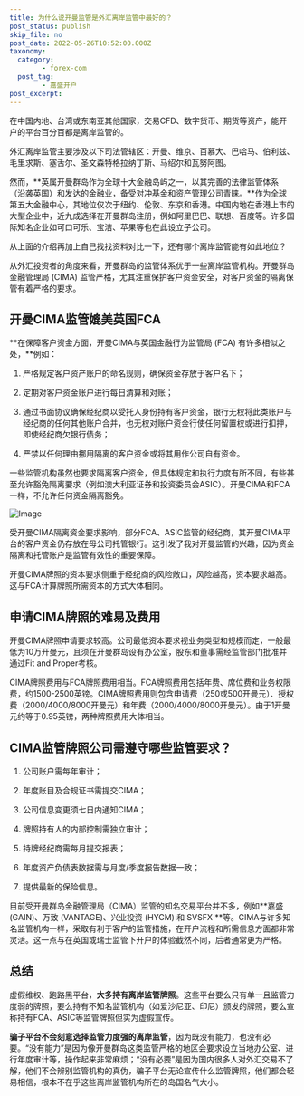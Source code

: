 ```yaml
---
title: 为什么说开曼监管是外汇离岸监管中最好的？
post_status: publish
skip_file: no
post_date: 2022-05-26T10:52:00.000Z
taxonomy:
  category:
        - forex-com
  post_tag:
        - 嘉盛开户
post_excerpt: 
---
```

在中国内地、台湾或东南亚其他国家，交易CFD、数字货币、期货等资产，能开户的平台百分百都是离岸监管的。

外汇离岸监管主要涉及以下司法管辖区：开曼、维京、百慕大、巴哈马、伯利兹、毛里求斯、塞舌尔、圣文森特格拉纳丁斯、马绍尔和瓦努阿图。

然而，**英属开曼群岛作为全球十大金融岛屿之一，以其完善的法律监管体系（沿袭英国）和发达的金融业，备受对冲基金和资产管理公司青睐。**作为全球第五大金融中心，其地位仅次于纽约、伦敦、东京和香港。中国内地在香港上市的大型企业中，近九成选择在开曼群岛注册，例如阿里巴巴、联想、百度等。许多国际知名企业如可口可乐、宝洁、苹果等也在此设立子公司。

从上面的介绍再加上自己找找资料对比一下，还有哪个离岸监管能有如此地位？

从外汇投资者的角度来看，开曼群岛的监管体系优于一些离岸监管机构。开曼群岛金融管理局 (CIMA) 监管严格，尤其注重保护客户资金安全，对客户资金的隔离保管有着严格的要求。

## 开曼CIMA监管媲美英国FCA

**在保障客户资金方面，开曼CIMA与英国金融行为监管局 (FCA) 有许多相似之处，**例如：

1. 严格规定客户资产账户的命名规则，确保资金存放于客户名下；

1. 定期对客户资金账户进行每日清算和对账；

1. 通过书面协议确保经纪商以受托人身份持有客户资金，银行无权将此类账户与经纪商的任何其他账户合并，也无权对账户资金行使任何留置权或进行扣押，即使经纪商欠银行债务；

1. 严禁以任何理由挪用隔离的客户资金或将其用作公司自有资金。

一些监管机构虽然也要求隔离客户资金，但具体规定和执行力度有所不同，有些甚至允许豁免隔离要求（例如澳大利亚证券和投资委员会ASIC）。开曼CIMA和FCA一样，不允许任何资金隔离豁免。

![Image](https://prod-files-secure.s3.us-west-2.amazonaws.com/39ed1227-6d7d-4570-be36-9ccd4a2c4241/bd849744-3fcb-4a37-8312-357962c8f065/image.png?X-Amz-Algorithm=AWS4-HMAC-SHA256&X-Amz-Content-Sha256=UNSIGNED-PAYLOAD&X-Amz-Credential=ASIAZI2LB466Y3LUTHDZ%2F20250902%2Fus-west-2%2Fs3%2Faws4_request&X-Amz-Date=20250902T041357Z&X-Amz-Expires=3600&X-Amz-Security-Token=IQoJb3JpZ2luX2VjELv%2F%2F%2F%2F%2F%2F%2F%2F%2F%2FwEaCXVzLXdlc3QtMiJHMEUCIQC1pa%2BilcTsumzm6eKvcwKSgHQ21icOETR4Ph%2BiIuGwxwIgHXRj12C8uwFhbvowz6tW%2BSUU8do9fha%2Bn%2FqRTA9OB9oq%2FwMIJBAAGgw2Mzc0MjMxODM4MDUiDJXAnpjMBVRS9bZKgyrcAyy7jTS6pDijRR1Fj90zeoYMKhigNm4r01EwThk0Omv%2BG6jPuslfszN0P6mrdGQNNLOCJuXdfl0cDewdXzO6yFJ%2Fd672qlEDtxlJDTw3s1L%2B0tpw3hL6aXi4rq%2Bm%2FyuEcFc6u5JoxQpaoReTyP4NyNhKEowFUltbOsWly3BpAEYzphvjEO6Rc5s4%2B9SvJXXz48SCZT0mbSwECXysQDZFUtMoD6TK87e6g0KTTLsOOhHO57lUHExr8QX2PsoPy%2Bil26oTq8nuJu8kwv22FFUikix6M1xQZGkF1e7X%2BXM%2BnPymlwbJxS3abza3tUSl1Tldm7wbfyXcmKX3kdHtFjAfY%2BULTMEmb7PjuvIWlTEKkZwCbLgRLiSjGPOToHZgntveIeigdbXi%2FI1SkufMQeV6uJ53LTx4lA%2FMZyjsFbX4eH3A9zxPC%2Bdh5boH47j6yDWQF3%2B2v2nlkR9QZ8XWHySFie5vz0de7fHcocStuXij9RcxMF747ACeL2EWMX8H%2B%2FQklic0VVIzKsdMfUwCx31ykUgquBvq%2Bxjmjsi%2F7dtmuM8tqvEHRXnDMV%2BvAz7vWMELhGLTp84nQpT9ZJJ2%2BgkFoc1KCJGRcNRShfaJ29JkFpMrOJu5ApmEBOC2b8VYMI272cUGOqUBjO6iSXh2YRRDQqtv0YM4vQDDd4dDY4mOH5MBj2lFMxTsS8FDq43zrczY2g%2FDqtBrrIjkVq37JZSCn4URYryjTstOXTCkIjMQIoWLQsyrFzeiahENGF7PyoODh%2BqzAsBtj8lh4KFVxiwgTYe2QuVX594r0Zcm3dinleN0Pm6negnTKEs%2BI2j4%2BAsAltJslVjCtrYgpX0SDB3aNh7V82LA47AZZ4R1&X-Amz-Signature=31110fd94f249b1f4c8152d9d854aae77a3c9e65d4f89843b197ad57bfe2aca8&X-Amz-SignedHeaders=host&x-amz-checksum-mode=ENABLED&x-id=GetObject)

受开曼CIMA隔离资金要求影响，部分FCA、ASIC监管的经纪商，其开曼CIMA平台的客户资金仍存放在母公司托管银行。这引发了我对开曼监管的兴趣，因为资金隔离和托管账户是监管有效性的重要保障。

开曼CIMA牌照的资本要求侧重于经纪商的风险敞口，风险越高，资本要求越高。这与FCA计算牌照所需资本的方式大体相同。

## **申请CIMA牌照的难易及费用**

开曼CIMA牌照申请要求较高。公司最低资本要求视业务类型和规模而定，一般最低为10万开曼元，且须在开曼群岛设有办公室，股东和董事需经监管部门批准并通过Fit and Proper考核。

CIMA牌照费用与FCA牌照费用相当。FCA牌照费用包括年费、席位费和业务权限费，约1500-2500英镑。CIMA牌照费用则包含申请费（250或500开曼元）、授权费（2000/4000/8000开曼元）和年费（2000/4000/8000开曼元）。由于1开曼元约等于0.95英镑，两种牌照费用大体相当。

## CIMA监管牌照公司需遵守哪些监管要求？

1. 公司账户需每年审计；

1. 年度账目及合规证书需提交CIMA；

1. 公司信息变更须七日内通知CIMA；

1. 牌照持有人的内部控制需独立审计；

1. 持牌经纪商需每月提交报表；

1. 年度资产负债表数据需与月度/季度报告数据一致；

1. 提供最新的保险信息。

目前受开曼群岛金融管理局（CIMA）监管的知名交易平台并不多，例如**嘉盛 (GAIN)、万致 (VANTAGE)、兴业投资 (HYCM) 和 SVSFX **等。CIMA与许多知名监管机构一样，采取有利于客户的监管措施，在开户流程和所需信息方面都非常灵活。这一点与在英国或瑞士监管下开户的体验截然不同，后者通常更为严格。

## 总结

虚假维权、跑路黑平台，**大多持有离岸监管牌照**。这些平台要么只有单一且监管力度弱的牌照，要么持有不知名监管机构（如爱沙尼亚、印尼）颁发的牌照，要么宣称持有FCA、ASIC等监管牌照但实为虚假宣传。

**骗子平台不会刻意选择监管力度强的离岸监管**，因为既没有能力，也没有必要。“没有能力”是因为像开曼群岛这类监管严格的地区会要求设立当地办公室、进行年度审计等，操作起来非常麻烦；“没有必要”是因为国内很多人对外汇交易不了解，他们不会辨别监管机构的真伪，骗子平台无论宣传什么监管牌照，他们都会轻易相信，根本不在乎这些离岸监管机构所在的岛国名气大小。